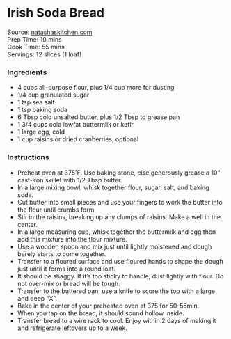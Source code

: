 # Irish Soda Bread
Source: [natashaskitchen.com](https://natashaskitchen.com/irish-soda-bread/)  
Prep Time: 10 mins  
Cook Time: 55 mins  
Servings: 12 slices (1 loaf)  

### Ingredients
 
- 4 cups all-purpose flour, plus 1/4 cup more for dusting
- 1/4 cup granulated sugar
- 1 tsp sea salt
- 1 tsp baking soda
- 6 Tbsp cold unsalted butter, plus 1/2 Tbsp to grease pan
- 1 3/4 cups cold lowfat buttermilk or kefir
- 1 large egg, cold
- 1 cup raisins or dried cranberries, optional

### Instructions
- Preheat oven at 375˚F. Use baking stone, else generously grease a 10” cast-iron skillet with 1/2 Tbsp butter.
- In a large mixing bowl, whisk together flour, sugar, salt, and baking soda.
- Cut butter into small pieces and use your fingers to work the butter into the flour until crumbs form
- Stir in the raisins, breaking up any clumps of raisins. Make a well in the center.
- In a large measuring cup, whisk together the buttermilk and egg then add this mixture into the flour mixture.
- Use a wooden spoon and mix just until lightly moistened and dough barely starts to come together.
- Transfer to a floured surface and use floured hands to shape the dough just until it forms into a round loaf.
- It should be shaggy. If it’s too sticky to handle, dust lightly with flour. Do not over-mix or bread will be tough.
- Transfer to the buttered pan, use a knife to score the top with a large and deep “X”.
- Bake in the center of your preheated oven at 375 for 50-55min.
- When you tap on the bread, it should sound hollow inside.
- Transfer bread to a wire rack to cool. Enjoy within 2 days of making it and refrigerate leftovers up to a week.
